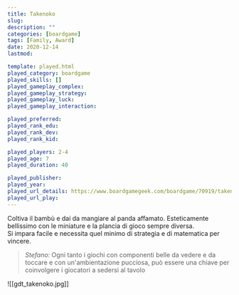 ```yaml
---
title: Takenoko
slug: 
description: ""
categories: [boardgame]
tags: [Family, Award]
date: 2020-12-14
lastmod: 

template: played.html
played_category: boardgame
played_skills: []
played_gameplay_complex: 
played_gameplay_strategy: 
played_gameplay_luck: 
played_gameplay_interaction: 

played_preferred: 
played_rank_edu: 
played_rank_dev: 
played_rank_kid: 

played_players: 2-4
played_age: 7
played_duration: 40

played_publisher: 
played_year: 
played_url_details: https://www.boardgamegeek.com/boardgame/70919/takenoko
played_url_play: 
---
```


Coltiva il bambù e dai da mangiare al panda affamato.
Esteticamente bellissimo con le miniature e la plancia di gioco sempre diversa.  
Si impara facile e necessita quel minimo di strategia e di matematica per vincere.

> *Stefano:*
> Ogni tanto i giochi con componenti belle da vedere e da toccare e con un'ambientazione pucciosa, può essere una chiave per coinvolgere i giocatori a sedersi al tavolo

![[gdt_takenoko.jpg]]

